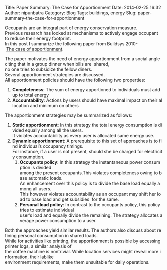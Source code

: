 Title: Paper Summary: The Case for Apportionment
Date: 2014-02-25 16:32
Author: nipunbatra
Category: Blog
Tags: buildings, energy
Slug: paper-summary-the-case-for-apportionment

Occupants are an integral part of energy conservation measure. 
Previous research has looked at mechanisms to actively engage occupant to reduce their energy footprint.
In this post I summarize the following paper from Buildsys 2010- [The case of apportionment][].


The paper motivates the need of energy apportionment from a social angle citing that in a group dinner when bills are 
shared, no one tries to subsidize the fellow diners.  
 Several apportionment strategies are discussed.
 All apportionment policies should have the following two properties:

1.  **Completeness**: The sum of energy apportioned to individuals must add up to total energy
2.  **Accountability**: Actions by users should have maximal impact on their allocation and minimum on others

The apportionment strategies may be summarized as follows:

1.  **Static apportionment**: In this strategy the total energy consumption is divided equally among all the users. 
 It violates accountability as every user is allocated same energy use.
2.  **Dynamic apportionment**: A prerequisite to this set of approaches is to find individual’s occupancy timings.
 For instance, if a user is not present, should she be charged for electricity consumption.
    1. **Occupants policy**: In this strategy the instantaneous power consumption is divided 
    among the present occupants.This violates completeness owing to base automatic loads. 
     An enhancement over this policy is to divide the base load equally among all users. 
      This however violates accountability as an occupant may shift her load to base load and get subsidies 
       for the same.
    2.  **Personal load policy**: In contrast to the occupants policy, this policy tries to estimate individual 
     user’s load and equally divide the remaining. The strategy allocates average power consumption to a user.

Both the approaches yield similar results. The authors also discuss about refining personal consumption in shared loads. 
 While for activities like printing, the apportionment is possible by accessing printer logs, a similar analysis of 
  the coffee machine is nontrivial. While location services might reveal more information, their lablike 
   environment requirements, make them unsuitable for daily operations.

  [The case of apportionment]: https://www.cl.cam.ac.uk/~acr31/pubs/hay-apportionment.pdf
